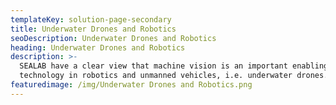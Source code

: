 ```yaml
---
templateKey: solution-page-secondary
title: Underwater Drones and Robotics
seoDescription: Underwater Drones and Robotics
heading: Underwater Drones and Robotics
description: >-
  SEALAB have a clear view that machine vision is an important enabling
  technology in robotics and unmanned vehicles, i.e. underwater drones.
featuredimage: /img/Underwater Drones and Robotics.png
---
```


